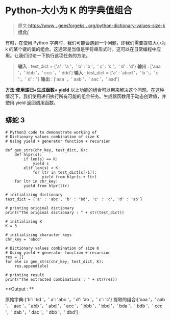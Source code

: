# Python–大小为 K 的字典值组合

> 原文:[https://www . geesforgeks . org/python-dictionary-values-size-k 组合/](https://www.geeksforgeeks.org/python-dictionary-values-combination-of-size-k/)

有时，在使用 Python 字典时，我们可能会遇到一个问题，即我们需要提取大小为 k 的某个键的值的组合。这通常是当值是字符串形式时。这可以在日常编程中应用。让我们讨论一下执行这项任务的方法。

> **输入** : test_dict = {'a' : 'a '，' b' : 'b '，' c' : 'c '，' d' : 'd'}
> **输出** : ['aaa '，' bbb '，' ccc '，' ddd']
> **输入** : test_dict = {'a' : 'abcd '，' b ':，' c ':，' d' : "}
> **输出** : ['aaa '，' aab '，' aac '，' aad']

**方法:使用递归+生成函数+ yield**
以上功能的组合可以用来解决这个问题。在这种情况下，我们使用递归执行所有可能的组合任务。生成器函数用于动态创建值，并使用 yield 返回调用函数。

## 蟒蛇 3

```
# Python3 code to demonstrate working of
# Dictionary values combination of size K
# Using yield + generator function + recursion

def gen_strs(chr_key, test_dict, K):
    def hlpr(s):
        if len(s) == K:
            yield s
        elif len(s) < K:
            for ltr in test_dict[s[-1]]:
                yield from hlpr(s + ltr)
    for ltr in chr_key:
        yield from hlpr(ltr)

# initializing dictionary
test_dict = {'a' : 'abc', 'b' : 'bd', 'c' : 'c', 'd' : 'ab'}

# printing original dictionary
print("The original dictionary : " + str(test_dict))

# initializing K
K = 3

# initializing character keys
chr_key = 'abcd'

# Dictionary values combination of size K
# Using yield + generator function + recursion
res = []
for ele in gen_strs(chr_key, test_dict, K):
    res.append(ele)

# printing result
print("The extracted combinations : " + str(res))
```

**Output : **

原始字典:{'b': 'bd '，' a': 'abc '，' d': 'ab '，' c': 'c'}
提取的组合:['aaa '，' aab '，' aac '，' abb '，' abd '，' acc '，' bbb '，' bbd '，' bda '，' bdb '，' ccc '，' dab '，' dac '，' dbb '，' dbd']